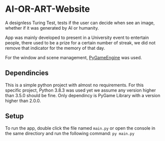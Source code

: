 # AI-OR-ART-Website
 
A designless Turing Test, tests if the user can decide when see an image, whether if it was generated by AI or humanity.

App was mainly developed to present in a University event to entertain people, there used to be a prize for a certain number of streak, we did not remove that indicator for the memory of that day.

For the window and scene management, [PyGameEngine](https://github.com/ErtyumPX/PyGameEngine) was used.

## Dependincies

This is a simple python project with almost no requirements.
For this specific project, Python 3.8.3 was used yet we assume any version higher than 3.5.0 should be fine.
Only dependincy is PyGame Library with a version higher than 2.0.0.

## Setup

To run the app, double click the file named ``main.py`` or open the console in the same directiory and run the following command: ``py main.py``

